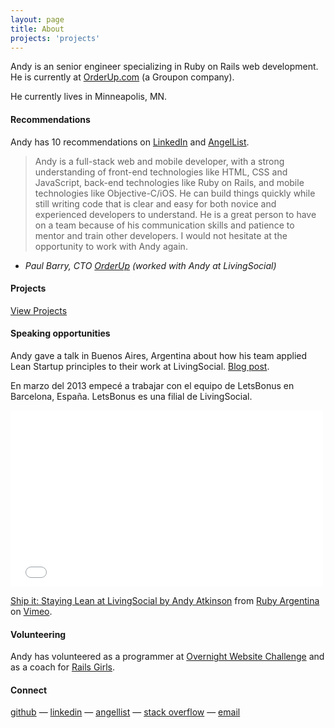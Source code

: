 ```yaml
---
layout: page
title: About
projects: 'projects'
---
```


Andy is an senior engineer specializing in Ruby on Rails web development. He is currently at [OrderUp.com](https://orderup.com/) (a Groupon company).

He currently lives in Minneapolis, MN.

#### Recommendations
Andy has 10 recommendations on [LinkedIn](www.linkedin.com/in/andyatkinson/) and [AngelList](https://angel.co/andy-atkinson).

> Andy is a full-stack web and mobile developer, with a strong understanding of front-end technologies like HTML, CSS and JavaScript, back-end technologies like Ruby on Rails, and mobile technologies like Objective-C/iOS. He can build things quickly while still writing code that is clear and easy for both novice and experienced developers to understand. He is a great person to have on a team because of his communication skills and patience to mentor and train other developers. I would not hesitate at the opportunity to work with Andy again.

 - *Paul Barry, CTO [OrderUp](https://orderup.com/) (worked with Andy at LivingSocial)*

#### Projects

[View Projects](/projects)

#### Speaking opportunities
Andy gave a talk in Buenos Aires, Argentina about how his team applied Lean Startup principles to their work at LivingSocial. [Blog post](/blog/2013/11/27/rubyconf-argentina-2012/).

En marzo del 2013 empecé a trabajar con el equipo de LetsBonus en Barcelona, España. LetsBonus es una filial de LivingSocial.

<iframe src="//player.vimeo.com/video/57940280" width="500" height="282" frameborder="0" webkitallowfullscreen mozallowfullscreen allowfullscreen></iframe> <p><a href="http://vimeo.com/57940280">Ship it: Staying Lean at LivingSocial by Andy Atkinson</a> from <a href="http://vimeo.com/rubyargentina">Ruby Argentina</a> on <a href="https://vimeo.com">Vimeo</a>.</p>

#### Volunteering

Andy has volunteered as a programmer at [Overnight Website Challenge](http://overnightwebsitechallenge.com/) and as a coach for [Rails Girls](http://railsgirls.com/).

#### Connect

[github](https://github.com/andyatkinson) &mdash; [linkedin](http://www.linkedin.com/in/andyatkinson/) &mdash; <a href='https://angel.co/andy-atkinson'>angellist</a> &mdash; <a href='http://stackoverflow.com/users/126688/andy-atkinson'>stack overflow</a> &mdash; <a href="mailto:andyatkinson@gmail.com">email</a>
